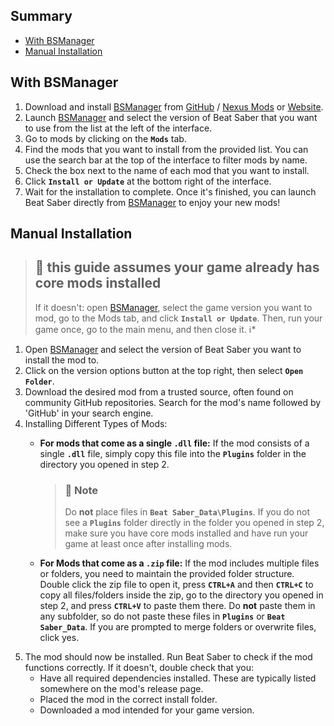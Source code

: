 ## Summary

- [With BSManager](#with-bsmanager)
- [Manual Installation](#manual-installation)

## With BSManager

1. Download and install [BSManager](https://www.bsmanager.io) from [GitHub](https://github.com/Zagrios/bs-manager/releases/latest) / [Nexus Mods](https://www.nexusmods.com/beatsaber/mods/18?tab=images) or [Website](https://www.bsmanager.io).
2. Launch [BSManager](https://www.bsmanager.io) and select the version of Beat Saber that you want to use from the list at the left of the interface.
3. Go to  mods by clicking on the __`Mods`__ tab.
4. Find the mods that you want to install from the provided list. You can use the search bar at the top of the interface to filter mods by name.
5. Check the box next to the name of each mod that you want to install.
6. Click __`Install or Update`__ at the bottom right of the interface.
7. Wait for the installation to complete. Once it's finished, you can launch Beat Saber directly from [BSManager](https://www.bsmanager.io) to enjoy your new mods!

## Manual Installation

> ## 📍 this guide assumes your game already has core mods installed
>
>If it doesn't: open [BSManager](https://www.bsmanager.io), select the game version you want to mod, go to the Mods tab, and click __`Install or Update`__. Then, run your game once, go to the main menu, and then close it. ℹ️*

1. Open [BSManager](https://www.bsmanager.io) and select the version of Beat Saber you want to install the mod to.
2. Click on the version options button at the top right, then select __`Open Folder`__.
3. Download the desired mod from a trusted source, often found on community GitHub repositories. Search for the mod's name followed by 'GitHub' in your search engine.
4. Installing Different Types of Mods:
    - __For mods that come as a single `.dll` file:__ If the mod consists of a single __`.dll`__ file, simply copy this file into the __`Plugins`__ folder in the directory you opened in step 2.

        > ### 📍 Note
        >
        > Do __not__ place files in __`Beat Saber_Data\Plugins`__. If you do not see a __`Plugins`__ folder directly in the folder you opened in step 2, make sure you have core mods installed and have run your game at least once after installing mods.
    - __For Mods that come as a `.zip` file:__ If the mod includes multiple files or folders, you need to maintain the provided folder structure. Double click the zip file to open it, press __`CTRL+A`__ and then __`CTRL+C`__ to copy all files/folders inside the zip, go to the directory you opened in step 2, and press __`CTRL+V`__ to paste them there. Do __not__ paste them in any subfolder, so do not paste these files in __`Plugins`__ or __`Beat Saber_Data`__. If you are prompted to merge folders or overwrite files, click yes.
5. The mod should now be installed. Run Beat Saber to check if the mod functions correctly. If it doesn't, double check that you:
    - Have all required dependencies installed. These are typically listed somewhere on the mod's release page.
    - Placed the mod in the correct install folder.
    - Downloaded a mod intended for your game version.
